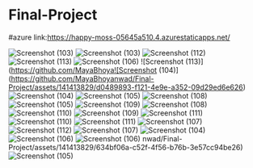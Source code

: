 # Final-Project

#azure link:https://happy-moss-05645a510.4.azurestaticapps.net/

![Screenshot (103)](https://github.com/MayaBhoyanwad/Final-Project/assets/141413829/0415e9a3-4bdc-40a4-9dfc-07f0addd4ee7)
![Screenshot (103)](https://github.com/MayaBhoyanwad/Final-Project/assets/141413829/037c6092-e7d0-4fd3-a584-aeb5384a5a95)
![Screenshot (112)](https://github.com/MayaBhoyanwad/Final-Project/assets/141413829/1ded8d66-a978-44c0-aafe-2ea3f18166c2)
![Screenshot (113)](https://github.com/MayaBhoyanwad/Final-Project/assets/141413829/6e1ea1a3-0137-499d-87b8-6bb02d70af80)
![Screenshot (106)](https://github.com/MayaBhoyanwad/Final-Project/assets/141413829/201cf116-48e5-40df-801f-3ee26118e527)
![Screenshot (113)](https://github.com/MayaBhoya![Screenshot (104)](https://github.com/MayaBhoyanwad/Final-Project/assets/141413829/d0489893-f121-4e9e-a352-09d29ed6e626)
![Screenshot (104)](https://github.com/MayaBhoyanwad/Final-Project/assets/141413829/dd3880d0-8dc0-4f59-91ac-def265a9e332)
![Screenshot (105)](https://github.com/MayaBhoyanwad/Final-Project/assets/141413829/ad30d067-bedb-4117-bfea-838f4f5ab028)
![Screenshot (108)](https://github.com/MayaBhoyanwad/Final-Project/assets/141413829/3a648761-6621-4db0-ab3d-4afb315544f4)
![Screenshot (105)](https://github.com/MayaBhoyanwad/Final-Project/assets/141413829/2231431d-617f-4ee1-b7fb-51728e99ad6d)
![Screenshot (109)](https://github.com/MayaBhoyanwad/Final-Project/assets/141413829/c92533ea-e1b3-495a-a5bb-34c7b77818e9)
![Screenshot (108)](https://github.com/MayaBhoyanwad/Final-Project/assets/141413829/6a746833-d33d-470e-be0f-b3dd09e8c69e)
![Screenshot (110)](https://github.com/MayaBhoyanwad/Final-Project/assets/141413829/84a72c4c-1a63-4bf8-97b0-cf6d444aec30)
![Screenshot (109)](https://github.com/MayaBhoyanwad/Final-Project/assets/141413829/36ecf80d-e171-4d0d-b6a4-06db572dfd27)
![Screenshot (111)](https://github.com/MayaBhoyanwad/Final-Project/assets/141413829/2b6ec01f-f974-4449-a4ab-35d4f3e47326)
![Screenshot (110)](https://github.com/MayaBhoyanwad/Final-Project/assets/141413829/fefbe667-f0dd-4a10-8ea8-fea7b869fb2e)
![Screenshot (111)](https://github.com/MayaBhoyanwad/Final-Project/assets/141413829/76e49dc8-0112-4f1b-b516-7e29ed7972a1)
![Screenshot (107)](https://github.com/MayaBhoyanwad/Final-Project/assets/141413829/8c184038-3db5-4190-8135-d6be2306559f)
![Screenshot (112)](https://github.com/MayaBhoyanwad/Final-Project/assets/141413829/9877ac3a-93e7-4d1c-be2a-9639f043b9d1)
![Screenshot (107)](https://github.com/MayaBhoyanwad/Final-Project/assets/141413829/b1af14a0-a78c-499b-aef8-065ec0521c88)
![Screenshot (104)](https://github.com/MayaBhoyanwad/Final-Project/assets/141413829/758f3cf2-96b2-4303-838e-c1480d275a94)
![Screenshot (106)](https://github.com/MayaBhoyanwad/Final-Project/assets/141413829/0248c0eb-41b0-4d4b-a097-fcae420d4404)
![Screenshot (106)](https://github.com/MayaBhoyanwad/Final-Project/assets/141413829/b9b91b1c-3e2a-45bf-ba16-12da3868d198)
nwad/Final-Project/assets/141413829/634bf06a-c52f-4f56-b76b-3e57cc94be26)
![Screenshot (105)](https://github.com/MayaBhoyanwad/Final-Project/assets/141413829/872411a6-f563-4e56-91ab-710b7e5a649d)
